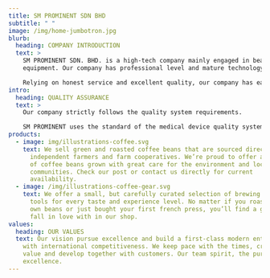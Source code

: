 ```yaml
---
title: SM PROMINENT SDN BHD
subtitle: " "
image: /img/home-jumbotron.jpg
blurb:
  heading: COMPANY INTRODUCTION
  text: >
    SM PROMINENT SDN. BHD. is a high-tech company mainly engaged in beauty
    equipment. Our company has professional level and mature technology. 

    Relying on honest service and excellent quality, our company has earned good reputation in the beauty industry.
intro:
  heading: QUALITY ASSURANCE
  text: >
    Our company strictly follows the quality system requirements.

    SM PROMINENT uses the standard of the medical device quality system, our machines are in line with European CE standards.
products:
  - image: img/illustrations-coffee.svg
    text: We sell green and roasted coffee beans that are sourced directly from
      independent farmers and farm cooperatives. We’re proud to offer a variety
      of coffee beans grown with great care for the environment and local
      communities. Check our post or contact us directly for current
      availability.
  - image: /img/illustrations-coffee-gear.svg
    text: We offer a small, but carefully curated selection of brewing gear and
      tools for every taste and experience level. No matter if you roast your
      own beans or just bought your first french press, you’ll find a gadget to
      fall in love with in our shop.
values:
  heading: OUR VALUES
  text: Our vision pursue excellence and build a first-class modern enterprise
    with international competitiveness. We keep pace with the times, create
    value and develop together with customers. Our team spirit, the pursuit of
    excellence.
---
```

